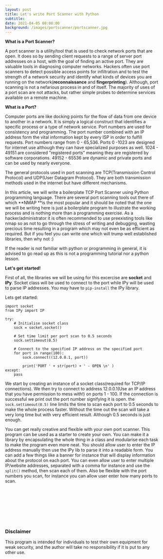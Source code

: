 ```yaml
---
layout: post
title: Let's write Port Scanner with Python
subtitle:
date: 2021-04-05 00:08:00
background: /images/portscanner/portscanner.jpg
---
```

**What is a Port Scanner?**

A port scanner is a utility/tool that is used to check network ports that are open. It does so by sending client requests to a range of server port addresses on a host, with the goal of finding an active port. They are valuable tools in diagnosing computer networks. Hackers often use port scanners to detect possible access points for infiltration and to test the strength of a network security and identify what kinds of devices you are running on the network(**reconnaissance** and **fingerprinting**). Although, port scanning is not a nefarious process in and of itself. The majority of uses of a port scan are not attacks, but rather simple probes to determine services available on a remote machine.

**What is a Port?**

Computer ports are like docking points for the flow of data from one device to another in a network. It is simply a logical construct that identifies a specific process or a type of network service. Port numbers are used for consistency and programming. The port number combined with an IP address form the vital information kept by every ISP in order to fulfill requests. Port numbers range from 0 - 65,536. Ports 0 -1023 are designed for internet use although they can have specialized purposes as well. 1024 - 49151 are considered "registered ports" meaning they are registered by software corporations. 49152 - 65536 are dynamic and private ports and can be used by nearly everyone.

The general protocols used in port scanning are TCP(Transmission Control Protocol) and UDP(User Datagram Protocol). They are both transmission methods used in the internet but have different mechanisms.

In this article, we will write a boilerplate TCP Port Scanner using Python programming language. There are several port scanning tools out there of which **NMAP&nbsp;**is the most popular and it should be noted that the one we will be writing here is just a boilerplate program to illustrate the working process and is nothing more than a programming exercise. As a hacker/administrator it is often recommended to use preexisting tools like nmap so as not to go through the stress of writing and debugging, wasting precious time resulting in a program which may not even be as efficient as required. But if you feel you can write one which will trump well established libraries, then why not :)

If the reader is not familiar with python or programming in general, it is advised to go read up as this is not a programming tutorial nor a python lesson.

**Let's get started\!**

First of all, the libraries we will be using for this excercise are **socket** and **IPy**. Socket class will be used to connect to the port while IPy will be used to parse IP addresses. You may have to `pip-install` the IPy library.

Lets get started:

~~~
import socket
from IPy import IP

try:
    # Initialise socket class
    sock = socket.socket()

    # Set time limit per port scan to 0.5 seconds
    sock.settimeout(0.5)

    # Connect to the specified IP address on the specified port
    for port in range(100):
        sock.connect((12.0.0.1, port))

        print('PORT ' + str(port) + ' - OPEN \n' )
except:
    pass
~~~

We start by creating an instance of a socket class(required for TCP/IP connections). We then try to connect to address 12.0.0.1(Use an IP address that you have permission to mess with\!) on ports 1 - 100. If the connection is successful we print out the port number signifying it is open. the `sock.settimeout(0.5)` line limits the time to scan each port to 0.5 seconds to make the whole process faster. Without the time out the scan will take a very long time but with very efficient result. Although 0.5 seconds is just enough.

You can get really creative and flexible with your own port scanner. This program can be used as a starter to create your own. You can make it a library by encapsulating the whole thing in a class and modularise each task to make the program even more neat. You should allow user to enter the IP address manually then use the IPy lib to parse it into a readable form. You can add a few things like a banner for instance that will display information about the protocol on each port. You can even allow user to enter multiple IP/website addresses, separated with a comma for instance and use the `split()` method, then scan each of them. Also be flexible with the port numbers you scan, for instance you can allow user enter how many ports to scan.

&nbsp;

&nbsp;

&nbsp;

&nbsp;

### Disclaimer

This program is intended for individuals to test their own equipment for weak security, and the author will take no responsibility if it is put to any other use.
